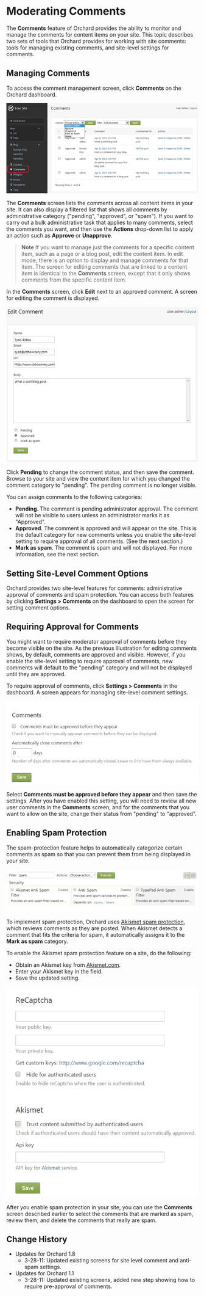 Moderating Comments
===================

The **Comments** feature of Orchard provides the ability to monitor and manage the comments for content items on your site. This topic describes two sets of tools that Orchard provides for working with site comments: tools for managing existing comments, and site-level settings for comments.


Managing Comments
-----------------


To access the comment management screen, click **Comments** on the Orchard dashboard.

![](../Upload/screenshots_675/comments_dashboard_manage_675.png)

The **Comments** screen lists the comments across all content items in your site. It can also display a filtered list that shows all comments by administrative category ("pending", "approved", or "spam"). If you want to carry out a bulk administrative task that applies to many comments, select the comments you want, and then use the **Actions** drop-down list to apply an action such as **Approve** or **Unapprove**. 

> **Note** If you want to manage just the comments for a specific content item, such as a page or a blog post, edit the content item. In edit mode, there is an option to display and manage comments for that item. The screen for editing comments that are linked to a content item is identical to the **Comments** screen, except that it only shows comments from the specific content item.

In the **Comments** screen, click **Edit** next to an approved comment.  A screen for editing the comment is displayed. 

![](../Upload/screenshots_675/comments_editing_675.png)

Click **Pending** to change the comment status, and then save the comment.  Browse to your site and view the content item for which you changed the comment category to "pending".  The pending comment is no longer visible. 

You can assign comments to the following categories:

* **Pending**. The comment is pending administrator approval. The comment will not be visible to users unless an administrator marks it as "Approved".
* **Approved**. The comment is approved and will appear on the site. This is the default category for new comments unless you enable the site-level setting to require approval of all comments. (See the next section.) 
* **Mark as spam**. The comment is spam and will not displayed. For more information, see the next section.  

Setting Site-Level Comment Options
----------------------------------


Orchard provides two site-level features for comments: administrative approval of comments and spam protection. You can access both features by clicking **Settings > Comments** on the dashboard to open the screen for setting comment options. 

## Requiring Approval for Comments

You might want to require moderator approval of comments before they become visible on the site. As the previous illustration for editing comments shows, by default, comments are approved and visible. However, if you enable the site-level setting to require approval of comments, new comments will default to the "pending" category and will not be displayed until they are approved.

To require approval of comments, click **Settings > Comments** in the dashboard. A screen appears for managing site-level comment settings. 

![](../Upload/screenshots_675/manage_site_comments_settings_675.png)

Select **Comments must be approved before they appear** and then save the settings.  After you have enabled this setting, you will need to review all new user comments in the **Comments** screen, and for the comments that you want to allow on the site, change their status from "pending" to "approved". 

## Enabling Spam Protection

The spam-protection feature helps to automatically categorize certain comments as spam so that you can prevent them from being displayed in your site. 

![](../Upload/screenshots_675/spamcomments.png)

To implement spam protection, Orchard uses [Akismet spam protection](http://akismet.com/), which reviews comments as they are posted. When Akismet detects a comment that fits the criteria for spam, it automatically assigns it to the **Mark as spam** category. 

To enable the Akismet spam protection feature on a site, do the following:

* Obtain an Akismet key from [Akismet.com](http://akismet.com/). 
* Enter your Akismet key in the field.
* Save the updated setting.

![](../Upload/screenshots_675/comments_sitewide_settings_2_675.png)





After you enable spam protection in your site, you can use the **Comments** screen described earlier to select the comments that are marked as spam, review them, and delete the comments that really are spam.

  
  
  

Change History
--------------

* Updates for Orchard 1.8
    * 3-28-11:  Updated existing screens for site level comment and anti-spam settings.
* Updates for Orchard 1.1
    * 3-28-11:  Updated existing screens, added new step showing how to require pre-approval of comments. 



